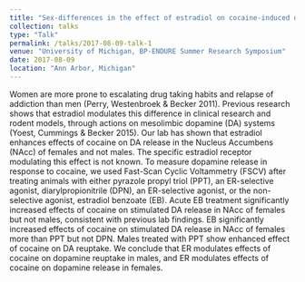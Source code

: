 ```yaml
---
title: "Sex-differences in the effect of estradiol on cocaine-induced dopamine release: Role of selective estrogen receptors"
collection: talks
type: "Talk"
permalink: /talks/2017-08-09-talk-1
venue: "University of Michigan, BP-ENDURE Summer Research Symposium"
date: 2017-08-09
location: "Ann Arbor, Michigan"
---
```


Women are more prone to escalating drug taking habits and relapse of addiction than men (Perry, Westenbroek & Becker 2011). Previous research shows that estradiol modulates this difference in clinical research and rodent models, through actions on mesolimbic dopamine (DA) systems (Yoest, Cummings & Becker 2015). Our lab has shown that estradiol enhances effects of cocaine on DA release in the Nucleus Accumbens (NAcc) of females and not males. The specific estradiol receptor modulating this effect is not known. To measure dopamine release in response to cocaine, we used Fast-Scan Cyclic Voltammetry (FSCV) after treating animals with either pyrazole propyl triol (PPT), an ER-selective agonist, diarylpropionitrile (DPN), an ER-selective agonist, or the non-selective agonist, estradiol benzoate (EB). Acute EB treatment significantly increased effects of cocaine on stimulated DA release in NAcc of females but not males, consistent with previous lab findings. EB significantly increased effects of cocaine on stimulated DA release in NAcc of females more than PPT but not DPN. Males treated with PPT show enhanced effect of cocaine on DA reuptake. We conclude that ER modulates effects of cocaine on dopamine reuptake in males, and ER modulates effects of cocaine on dopamine release in females. 
